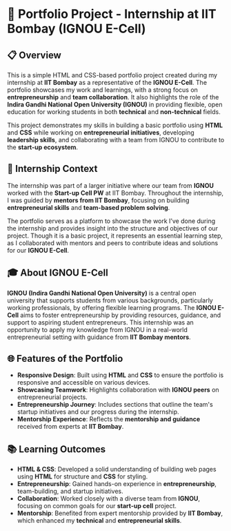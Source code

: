 # 🌟 Portfolio Project - Internship at IIT Bombay (IGNOU E-Cell)

## 📋 Overview

This is a simple HTML and CSS-based portfolio project created during my internship at **IIT Bombay** as a representative of the **IGNOU E-Cell**. The portfolio showcases my work and learnings, with a strong focus on **entrepreneurship** and **team collaboration**. It also highlights the role of the **Indira Gandhi National Open University (IGNOU)** in providing flexible, open education for working students in both **technical** and **non-technical** fields.

This project demonstrates my skills in building a basic portfolio using **HTML** and **CSS** while working on **entrepreneurial initiatives**, developing **leadership skills**, and collaborating with a team from IGNOU to contribute to the **start-up ecosystem**.

## 🚀 Internship Context

The internship was part of a larger initiative where our team from **IGNOU** worked with the **Start-up Cell PW** at IIT Bombay. Throughout the internship, I was guided by **mentors from IIT Bombay**, focusing on building **entrepreneurial skills** and **team-based problem solving**.

The portfolio serves as a platform to showcase the work I’ve done during the internship and provides insight into the structure and objectives of our project. Though it is a basic project, it represents an essential learning step, as I collaborated with mentors and peers to contribute ideas and solutions for our **IGNOU E-Cell**.

## 🎓 About IGNOU E-Cell

**IGNOU (Indira Gandhi National Open University)** is a central open university that supports students from various backgrounds, particularly working professionals, by offering flexible learning programs. The **IGNOU E-Cell** aims to foster entrepreneurship by providing resources, guidance, and support to aspiring student entrepreneurs. This internship was an opportunity to apply my knowledge from IGNOU in a real-world entrepreneurial setting with guidance from **IIT Bombay mentors**.

## 🌐 Features of the Portfolio

- **Responsive Design**: Built using **HTML** and **CSS** to ensure the portfolio is responsive and accessible on various devices.
- **Showcasing Teamwork**: Highlights collaboration with **IGNOU peers** on entrepreneurial projects.
- **Entrepreneurship Journey**: Includes sections that outline the team's startup initiatives and our progress during the internship.
- **Mentorship Experience**: Reflects the **mentorship and guidance** received from experts at **IIT Bombay**.

## 📚 Learning Outcomes

- **HTML & CSS**: Developed a solid understanding of building web pages using **HTML** for structure and **CSS** for styling.
- **Entrepreneurship**: Gained hands-on experience in **entrepreneurship**, team-building, and startup initiatives.
- **Collaboration**: Worked closely with a diverse team from **IGNOU**, focusing on common goals for our **start-up cell** project.
- **Mentorship**: Benefited from expert mentorship provided by **IIT Bombay**, which enhanced my **technical** and **entrepreneurial skills**.
